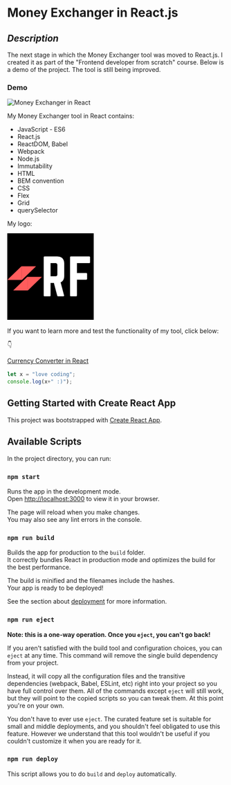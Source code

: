 # **Money Exchanger in React.js**

## *Description*

The next stage in which the Money Exchanger tool was moved to React.js. I created it as part of the "Frontend developer from scratch" course. Below is a demo of the project. The tool is still being improved.

### Demo

![Money Exchanger in React](https://github.com/RobFyd/Money-Exchanger-in-React/blob/main/public/exchangerNewGif.gif)

My Money Exchanger tool in React contains:

- JavaScript - ES6
- React.js
- ReactDOM, Babel
- Webpack
- Node.js
- Immutability
- HTML
- BEM convention
- CSS
- Flex
- Grid
- querySelector

My logo:

![LOGO](https://github.com/RobFyd/Money-Exchanger-in-React/blob/main/public/RFLogo.png)

If you want to learn more and test the functionality of my tool, click below:

👇

[Currency Converter in React](https://robfyd.github.io/Money-Exchanger-in-React/)


```javascript
let x = "love coding";
console.log(x+" :)");
```

## Getting Started with Create React App

This project was bootstrapped with [Create React App](https://github.com/facebook/create-react-app).

## Available Scripts

In the project directory, you can run:

### `npm start`

Runs the app in the development mode.\
Open [http://localhost:3000](http://localhost:3000) to view it in your browser.

The page will reload when you make changes.\
You may also see any lint errors in the console.

### `npm run build`

Builds the app for production to the `build` folder.\
It correctly bundles React in production mode and optimizes the build for the best performance.

The build is minified and the filenames include the hashes.\
Your app is ready to be deployed!

See the section about [deployment](https://facebook.github.io/create-react-app/docs/deployment) for more information.

### `npm run eject`

**Note: this is a one-way operation. Once you `eject`, you can't go back!**

If you aren't satisfied with the build tool and configuration choices, you can `eject` at any time. This command will remove the single build dependency from your project.

Instead, it will copy all the configuration files and the transitive dependencies (webpack, Babel, ESLint, etc) right into your project so you have full control over them. All of the commands except `eject` will still work, but they will point to the copied scripts so you can tweak them. At this point you're on your own.

You don't have to ever use `eject`. The curated feature set is suitable for small and middle deployments, and you shouldn't feel obligated to use this feature. However we understand that this tool wouldn't be useful if you couldn't customize it when you are ready for it.

### `npm run deploy`

This script allows you to do `build` and `deploy` automatically.
